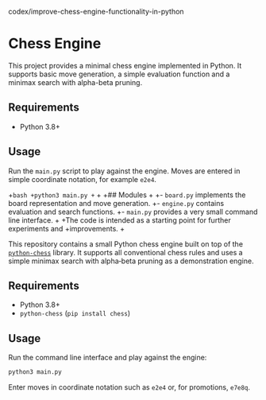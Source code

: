codex/improve-chess-engine-functionality-in-python
# Chess Engine
This project provides a minimal chess engine implemented in Python. It supports
basic move generation, a simple evaluation function and a minimax search with
alpha-beta pruning.

## Requirements

* Python 3.8+

## Usage

Run the `main.py` script to play against the engine. Moves are entered in simple
coordinate notation, for example `e2e4`.

+```bash
+python3 main.py
+```
+
+## Modules
+
+- `board.py` implements the board representation and move generation.
+- `engine.py` contains evaluation and search functions.
+- `main.py` provides a very small command line interface.
+
+The code is intended as a starting point for further experiments and
+improvements.
+

This repository contains a small Python chess engine built on top of the
[`python-chess`](https://python-chess.readthedocs.io/) library.  It supports all
conventional chess rules and uses a simple minimax search with alpha‑beta
pruning as a demonstration engine.

## Requirements

* Python 3.8+
* `python-chess` (`pip install chess`)

## Usage

Run the command line interface and play against the engine:

```bash
python3 main.py
```

Enter moves in coordinate notation such as `e2e4` or, for promotions,
`e7e8q`.
